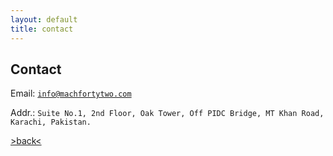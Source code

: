 ```yaml
---
layout: default
title: contact
---
```


## Contact

Email: [`info@machfortytwo.com`](mailto:info@machfortytwo.com)

Addr.: `Suite No.1, 2nd Floor, Oak Tower, Off PIDC Bridge, MT Khan Road, Karachi, Pakistan.`





[>back<](./)

